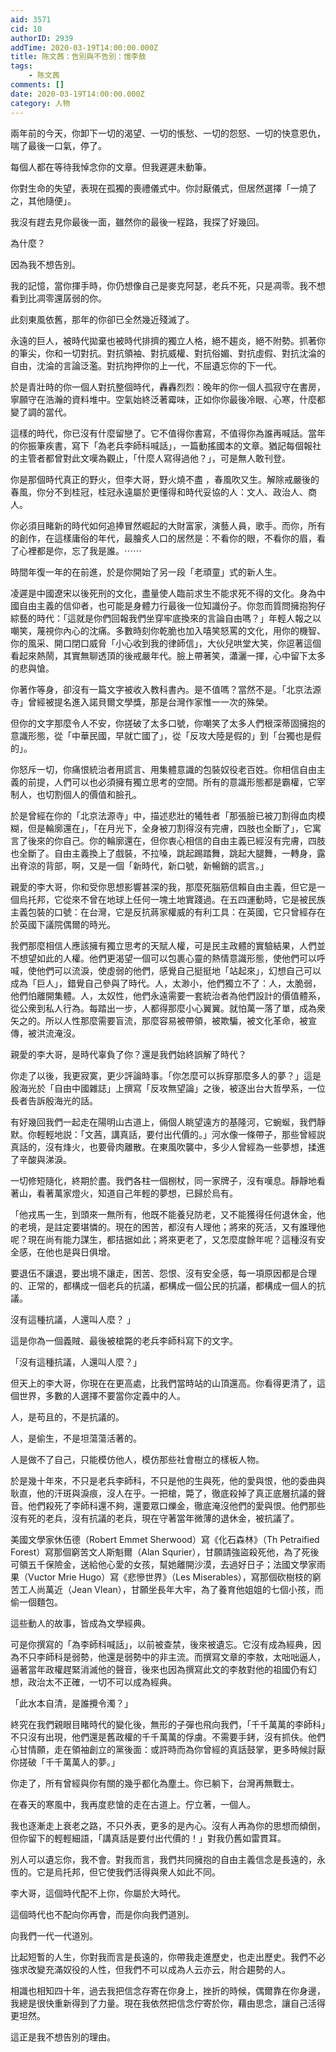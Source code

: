 ```yaml
---
aid: 3571
cid: 10
authorID: 2939
addTime: 2020-03-19T14:00:00.000Z
title: 陈文茜：告別與不告別：憶李敖
tags:
    - 陈文茜
comments: []
date: 2020-03-19T14:00:00.000Z
category: 人物
---
```


兩年前的今天，你卸下一切的渴望、一切的悵愁、一切的怨怒、一切的快意恩仇，喘了最後一口氣，停了。

每個人都在等待我悼念你的文章。但我遲遲未動筆。

你對生命的失望，表現在孤獨的喪禮儀式中。你討厭儀式，但居然選擇「一燒了之，其他隨便」。

我沒有趕去見你最後一面，雖然你的最後一程路，我探了好幾回。

為什麼？

因為我不想告別。

我的記憶，當你揮手時，你仍想像自己是麥克阿瑟，老兵不死，只是凋零。我不想看到比凋零還孱弱的你。

此刻東風依舊，那年的你卻已全然幾近殘滅了。

永遠的巨人，被時代拋棄也被時代排擠的獨立人格，絕不趨炎，絕不附勢。抓著你的筆尖，你和一切對抗。對抗領袖、對抗威權、對抗俗媚、對抗虛假、對抗沈淪的自由，沈淪的言論泛濫。對抗拘押你的上一代，不屈遺忘你的下一代。

於是青壯時的你一個人對抗整個時代，轟轟烈烈：晚年的你一個人孤寂守在書房，寧願守在浩瀚的資料堆中。空氣始終泛著霉味，正如你你最後冷眼、心寒，什麼都變了調的當代。

這樣的時代，你已沒有什麼留戀了。它不值得你書寫，不值得你為誰再喊話。當年的你振筆疾書，寫下「為老兵李師科喊話」，一篇動搖國本的文章。猶記每個報社的主管者都曾對此文嘆為觀止，「什麼人寫得過他？」，可是無人敢刊登。

你是那個時代真正的野火，但李大哥，野火燒不盡 ，春風吹又生。解除戒嚴後的春風，你分不到桂冠，桂冠永遠屬於更懂得和時代妥協的人：文人、政治人、商人。

你必須目睹新的時代如何追捧冒然崛起的大財富家，演藝人員，歌手。而你，所有的創作，在這樣庸俗的年代，最膾炙人口的居然是：不看你的眼，不看你的眉，看了心裡都是你，忘了我是誰。⋯⋯

時間年復一年的在前進，於是你開始了另一段「老頑童」式的新人生。

凌遲是中國遼宋以後死刑的文化，盡量使人臨前求生不能求死不得的文化。身為中國自由主義的信仰者，也可能是身體力行最後一位知識份子。你忽而質問擁抱狗仔綜藝的時代：「這就是你們回報我們坐穿牢底換來的言論自由嗎？」年輕人報之以嘲笑，蔑視你內心的沈痛。多數時刻你乾脆也加入嘻笑怒罵的文化，用你的機智、你的風采、開口閉口威脅「小心收到我的律師信」，大伙兒哄堂大笑，你逗著這個看起來熱鬧，其實無聊透頂的後戒嚴年代。臉上帶著笑，瀟灑一揮，心中留下太多的悲與愴。

你著作等身，卻沒有一篇文字被收入教科書內。是不值嗎？當然不是。「北京法源寺」曾經被提名進入諾貝爾文學獎，那是台灣作家惟一一次的殊榮。

但你的文字那麼令人不安，你搓破了太多口號，你嘲笑了太多人們根深蒂固擁抱的意識形態，從「中華民國，早就亡國了」，從「反攻大陸是假的」到「台獨也是假的」。

你怒斥一切，你痛恨統治者用謊言、用集體意識的包裝奴役老百姓。你相信自由主義的前提，人們可以也必須擁有獨立思考的空間。所有的意識形態都是霸權，它宰制人，也切割個人的價值和臉孔。

於是曾經在你的「北京法源寺」中，描述悲壯的犧牲者「那張臉已被刀割得血肉模糊，但是輪廓還在」，「在月光下，全身被刀割得沒有完膚，四肢也全斷了」，它寓言了後來的你自己。你的輪廓還在，但你衷心相信的自由主義已經沒有完膚，四肢也全斷了。自由主義換上了戲裝，不拉嗓，跳起踢踏舞，跳起大腿舞，一轉身，露出脊涼的背部，啊，又是一個「新時代，新口號，新暢銷的謊言。」

親愛的李大哥，你和受你思想影響甚深的我，那麼死腦筋信賴自由主義，但它是一個烏托邦，它從來不曾在地球上任何一塊土地實踐過。在五四運動時，它是被民族主義包裝的口號：在台灣，它是反抗蔣家權威的有利工具：在英國，它只曾經存在於英國下議院偶爾的時光。

我們那麼相信人應該擁有獨立思考的天賦人權，可是民主政體的實驗結果，人們並不想望如此的人權。他們更渴望一個可以包裹心靈的熱情意識形態，使他們可以呼喊，使他們可以流淚，使虛弱的他們，感覺自己挺挺地「站起來」，幻想自己可以成為「巨人」，錯覺自己參與了時代。人，太渺小，他們獨立不了：人，太脆弱，他們怕離開集體。人，太奴性，他們永遠需要一套統治者為他們設計的價值體系，從公衆到私人行為。每踏出一步，人都得那麼小心翼翼。就怕萬一落了單，成為衆矢之的。所以人性那麼需要盲流，那麼容易被帶領，被欺騙，被文化革命，被宣傳，被洪流淹沒。

親愛的李大哥，是時代辜負了你？還是我們始終誤解了時代？

你走了以後，我更寂寞，更少評論時事。「你怎麼可以拆穿那麼多人的夢？」這是殷海光於「自由中國雜誌」上撰寫「反攻無望論」之後，被逐出台大哲學系，一位長者告訴殷海光的話。

有好幾回我們一起走在陽明山古道上，倆個人眺望遠方的基隆河，它蜿蜒，我們靜默。你輕輕地説：「文茜，講真話，要付出代價的。」河水像一條帶子，那些曾經説真話的，沒有烽火，也要骨肉離散。在東風吹襲中，多少人曾經為一些夢想，揉進了辛酸與涕淚。

一切修短隨化，終期於盡。我們各柱一個㭭杖，同一家牌子，沒有嘆息。靜靜地看著山，看著萬家燈火，知道自己年輕的夢想，已歸於烏有。

「他戎馬一生，到頭來一無所有，他既不能養兒防老，又不能獲得任何退休金，他的老境，是註定要堪憐的。現在的困苦，都沒有人理他；將來的死活，又有誰理他呢？現在尚有能力謀生，都拮据如此；將來更老了，又怎麼度餘年呢？這種沒有安全感，在他也是與日俱增。

要退伍不讓退，要出境不讓走，困苦、怨恨、沒有安全感，每一項原因都是合理的、正常的，都構成一個老兵的抗議，都構成一個公民的抗議，都構成一個人的抗議。

沒有這種抗議，人還叫人麼？ 」

這是你為一個義賊、最後被槍斃的老兵李師科寫下的文字。

「沒有這種抗議，人還叫人麼？」

但天上的李大哥，你現在在更高處，比我們當時站的山頂還高。你看得更清了，這個世界，多數的人選擇不要當你定義中的人。

人，是苟且的，不是抗議的。

人，是偷生，不是坦蕩蕩活著的。

人是做不了自己，只能模仿他人，模仿那些社會樹立的樣板人物。

於是幾十年來，不只是老兵李師科，不只是他的生與死，他的愛與恨，他的委曲與耿直，他的汗斑與淚痕，沒人在乎。一把槍，斃了，徹底殺掉了真正底層抗議的聲音。他們殺死了李師科還不夠，還要眾口爍金，徹底淹沒他們的愛與恨。他們那些沒有死的老兵，沒有抗議的老兵，現在守著當年微薄的退休金，被抗議了。

美國文學家休伍德（Robert Emmet Sherwood）寫《化石森林》（Th Petraified Forest）寫那個窮苦文人斯魁爾（Alan Squrier），甘願請強盜殺死他，為了死後可領五千保險金，送給他心愛的女孩，幫她離開沙漠，去過好日子；法國文學家雨果（Vuctor Mrie Hugo）寫《悲慘世界》（Les Miserables），寫那個砍樹枝的窮苦工人尚萬近（Jean Vlean），甘願坐長年大牢，為了養育他姐姐的七個小孩，而偷一個麵包。

這些動人的故事，皆成為文學經典。

可是你撰寫的「為李師科喊話」，以前被查禁，後來被遺忘。它沒有成為經典，因為不只李師科是弱勢，他還是弱勢中的非主流。而撰寫文章的李敖，太咄咄逼人，逼著當年政權趕緊消滅他的聲音，後來也因為撰寫此文的李敖對他的祖國仍有幻想，政治太不正確，一切不可以成為經典。

「此水本自清，是誰攪令濁？」

終究在我們親眼目睹時代的變化後，無形的子彈也飛向我們，「千千萬萬的李師科」不只沒有出現，他們還是舊政權的千千萬萬的俘虜。不需要手銬，沒有抓伕。他們心甘情願，走在領袖創立的黨後面：或許時而為你曾經的真話鼓掌，更多時候討厭你搓破「千千萬萬人的夢。」

你走了，所有曾經與你有關的幾乎都化為塵土。你已躺下，台灣再無戰士。

在春天的寒風中，我再度悲愴的走在古道上。佇立著，一個人。

我也逐漸走上衰老之路，不只外表，更多的是內心。沒有人再為你的思想而傾倒，但你留下的輕輕細語，「講真話是要付出代價的！」對我仍舊如雷貫耳。

別人可以遺忘你，我不會。對我而言，我們共同擁抱的自由主義信念是長遠的，永恆的。它是烏托邦，但它使我們活得與衆人如此不同。

李大哥，這個時代配不上你，你屬於大時代。

這個時代也不配向你再會，而是你向我們道別。

向我們一代一代道別。

比起短暫的人生，你對我而言是長遠的，你帶我走進歷史，也走出歷史。我們不必強求改變充滿奴役的人性，但我們不可以成為人云亦云，附合趨勢的人。

相識也相知四十年，過去我把信念存寄在你身上，挫折的時候，偶爾靠在你身邊，我總是很快重新得到了力量。現在我依然把信念佇寄於你，藉由思念，讓自己活得更坦然。

這正是我不想告別的理由。
